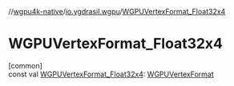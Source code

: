 //[wgpu4k-native](../../index.md)/[io.ygdrasil.wgpu](index.md)/[WGPUVertexFormat_Float32x4](-w-g-p-u-vertex-format_-float32x4.md)

# WGPUVertexFormat_Float32x4

[common]\
const val [WGPUVertexFormat_Float32x4](-w-g-p-u-vertex-format_-float32x4.md): [WGPUVertexFormat](-w-g-p-u-vertex-format/index.md)